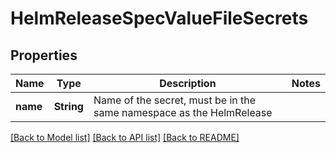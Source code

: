 # HelmReleaseSpecValueFileSecrets

## Properties

Name | Type | Description | Notes
------------ | ------------- | ------------- | -------------
**name** | **String** | Name of the secret, must be in the same namespace as the HelmRelease | 

[[Back to Model list]](../README.md#documentation-for-models) [[Back to API list]](../README.md#documentation-for-api-endpoints) [[Back to README]](../README.md)


